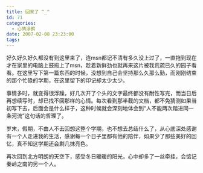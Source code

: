 ```yaml
---
title: 回来了 ^_^
id: 71
categories:
  - 心情涂鸦
date: 2007-02-08 23:23:00
tags:
---
```


好久好久好久都没有到这里来了，连msn都记不清有多久没上过了，一直拖到现在才在家里的电脑上鼓捣上了msn，趁着新鲜劲也就再来这片被我荒疏已久的园子看看。在这里写下第一篇东西的时候，没想到自己会坚持那么久那么勤，而刚刚结束的那个忙碌的学期，在这里留下的印记却太少太少。

事情多时，就变得很浮躁，好几次开了个头的文字最终都没有耐性写完，而当日后再想续写时，却已找不回那样的心情。每次看到那半截的文档，都不免猜测如果当初写下去，后面会是什么样子，这种时候就会深刻地体会到“人不能两次踏进同一条河流”这句话的哲理了。

岁末，假期，不由人不去回想这整个学期，也不想去总结什么了，从心底深处感谢有一个人走进我的生活，感谢每一个日子里都有他的陪伴，如果少了那些美好的回忆，真不知这学期还会剩几抹亮色。

再次回到北方明朗的天空下，感受冬日暖暖的阳光，心中却多了一丝牵挂，会惦记秦岭之南的另一个人。
